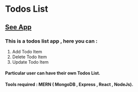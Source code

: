 # Todos List

##  <a href='https://todos-list-50d44.web.app/' target="_blank">See App </a>
### This is a todos list app , here you can  :
  1. Add Todo Item
  2. Delete Todo Item
  3. Update Todo Item

#### Particular user can have their own Todos List.

#### Tools required : MERN ( MongoDB , Express , React , NodeJs).


